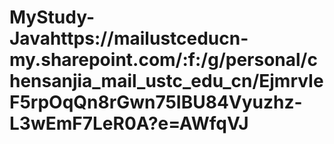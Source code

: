 # MyStudy-Javahttps://mailustceducn-my.sharepoint.com/:f:/g/personal/chensanjia_mail_ustc_edu_cn/EjmrvIeF5rpOqQn8rGwn75IBU84Vyuzhz-L3wEmF7LeR0A?e=AWfqVJ
